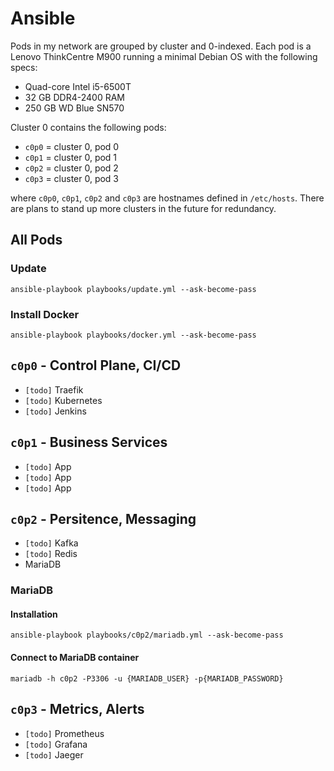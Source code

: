 # Ansible

Pods in my network are grouped by cluster and 0-indexed. Each pod is a Lenovo ThinkCentre M900 running a minimal Debian OS with the following specs:

- Quad-core Intel i5-6500T
- 32 GB DDR4-2400 RAM
- 250 GB WD Blue SN570

Cluster 0 contains the following pods:

- `c0p0` = cluster 0, pod 0
- `c0p1` = cluster 0, pod 1
- `c0p2` = cluster 0, pod 2
- `c0p3` = cluster 0, pod 3

where `c0p0`, `c0p1`, `c0p2` and `c0p3` are hostnames defined in `/etc/hosts`. There are plans to stand up more clusters in the future for redundancy.

## All Pods

### Update

    ansible-playbook playbooks/update.yml --ask-become-pass

### Install Docker

    ansible-playbook playbooks/docker.yml --ask-become-pass

## `c0p0` - Control Plane, CI/CD

- `[todo]` Traefik
- `[todo]` Kubernetes
- `[todo]` Jenkins

## `c0p1` - Business Services

- `[todo]` App
- `[todo]` App
- `[todo]` App

## `c0p2` - Persitence, Messaging

- `[todo]` Kafka
- `[todo]` Redis
- MariaDB

### MariaDB

#### Installation

    ansible-playbook playbooks/c0p2/mariadb.yml --ask-become-pass

#### Connect to MariaDB container

    mariadb -h c0p2 -P3306 -u {MARIADB_USER} -p{MARIADB_PASSWORD}

## `c0p3` - Metrics, Alerts

- `[todo]` Prometheus
- `[todo]` Grafana
- `[todo]` Jaeger
